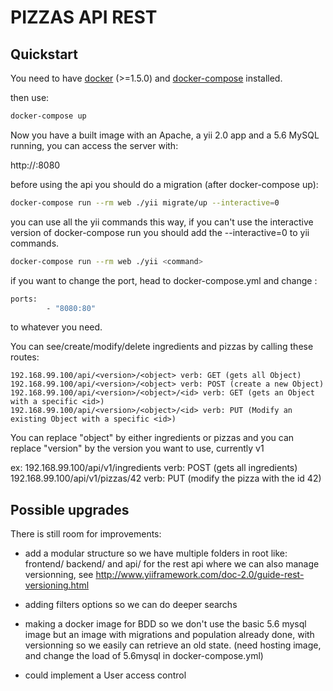 PIZZAS API REST
================

Quickstart
-------------

You need to have [docker](http://www.docker.com) (>=1.5.0) and
[docker-compose](https://docs.docker.com/compose/install/) installed.

then use:
```sh
docker-compose up
```

Now you have a built image with an Apache, a yii 2.0 app and a 5.6 MySQL running,
you can access the server with:

http://<Your-github-ip>:8080

before using the api you should do a migration (after docker-compose up):
```sh
docker-compose run --rm web ./yii migrate/up --interactive=0
```

you can use all the yii commands this way,
if you can't use the interactive version of docker-compose run you should add the --interactive=0 to yii commands.
```sh
docker-compose run --rm web ./yii <command>
```

if you want to change the port, head to docker-compose.yml
and change :
```sh
ports:
        - "8080:80"
```
to whatever you need.

You can see/create/modify/delete ingredients and pizzas by calling these routes:

	192.168.99.100/api/<version>/<object> verb: GET (gets all Object)
	192.168.99.100/api/<version>/<object> verb: POST (create a new Object)
	192.168.99.100/api/<version>/<object>/<id> verb: GET (gets an Object with a specific <id>)
	192.168.99.100/api/<version>/<object>/<id> verb: PUT (Modify an existing Object with a specific <id>)

You can replace "object" by either ingredients or pizzas and you can replace "version" by the version you want to use, currently v1 

ex: 192.168.99.100/api/v1/ingredients verb: POST (gets all ingredients)
	192.168.99.100/api/v1/pizzas/42 verb: PUT (modify the pizza with the id 42)


Possible upgrades
------------------

There is still room for improvements:

- add a modular structure so we have multiple folders in root like: frontend/ backend/ and api/ for the rest api where we can also manage versionning, see http://www.yiiframework.com/doc-2.0/guide-rest-versioning.html

- adding filters options so we can do deeper searchs

- making a docker image for BDD so we don't use the basic 5.6 mysql image but an image with migrations and population already done, with versionning so we easily can retrieve an old state.
	(need hosting image, and change the load of 5.6mysql in docker-compose.yml)

- could implement a User access control